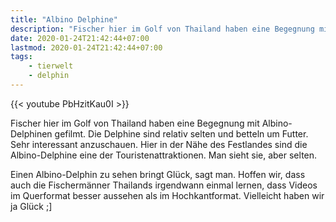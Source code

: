 ```yaml
---
title: "Albino Delphine"
description: "Fischer hier im Golf von Thailand haben eine Begegnung mit Albino-Delphinen gefilmt. Die Delphine sind relativ selten und betteln um Futter. Sehr interessant anzuschauen."
date: 2020-01-24T21:42:44+07:00
lastmod: 2020-01-24T21:42:44+07:00
tags:
    - tierwelt
    - delphin
---
```


{{< youtube PbHzitKau0I >}}

Fischer hier im Golf von Thailand haben eine Begegnung mit Albino-Delphinen gefilmt. Die Delphine sind relativ selten und betteln um Futter. Sehr interessant anzuschauen. Hier in der N&auml;he des Festlandes sind die Albino-Delphine eine der Touristenattraktionen. Man sieht sie, aber selten. 

Einen Albino-Delphin zu sehen bringt Gl&uuml;ck, sagt man. Hoffen wir, dass auch die Fischerm&auml;nner Thailands irgendwann einmal lernen, dass Videos im Querformat besser aussehen als im Hochkantformat. Vielleicht haben wir ja Gl&uuml;ck ;]
